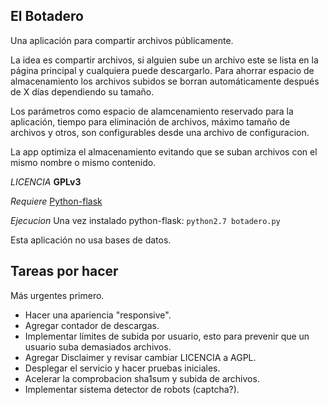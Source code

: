 
## El Botadero ##

Una aplicación para compartir archivos públicamente.

La idea es compartir archivos, si alguien sube un archivo este se lista en la página principal y cualquiera puede descargarlo. Para ahorrar espacio de almacenamiento los archivos subidos se borran automáticamente después de X días dependiendo su tamaño.

Los parámetros como espacio de alamcenamiento reservado para la aplicación, tiempo para eliminación de archivos, máximo tamaño de archivos y otros, son configurables desde una archivo de configuracion.

La app optimiza el almacenamiento evitando que se suban archivos con el mismo nombre o mismo contenido.

*LICENCIA* **GPLv3**

*Requiere* [Python-flask](http://flask.pocoo.org/docs/0.10/installation/#installation)

*Ejecucion* Una vez instalado python-flask: `python2.7 botadero.py`

Esta aplicación no usa bases de datos.

## Tareas por hacer

Más urgentes primero.

* Hacer una apariencia "responsive".
* Agregar contador de descargas.
* Implementar límites de subida por usuario, esto para prevenir que un usuario suba demasiados archivos.
* Agregar Disclaimer y revisar cambiar LICENCIA a AGPL.
* Desplegar el servicio y hacer pruebas iniciales.
* Acelerar la comprobacion sha1sum y subida de archivos.
* Implementar sistema detector de robots (captcha?).




